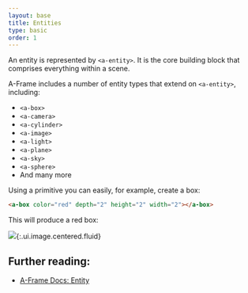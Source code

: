 ```yaml
---
layout: base
title: Entities
type: basic
order: 1
---
```


An entity is represented by `<a-entity>`. It is the core building block that comprises everything within a scene.

A-Frame includes a number of entity types that extend on `<a-entity>`, including:

- `<a-box>`
- `<a-camera>`
- `<a-cylinder>`
- `<a-image>`
- `<a-light>`
- `<a-plane>`
- `<a-sky>`
- `<a-sphere>`
- And many more

Using a primitive you can easily, for example, create a box:

```html
<a-box color="red" depth="2" height="2" width="2"></a-box>
```

This will produce a red box:

![](https://i.imgur.com/AHq1KUf.png){:.ui.image.centered.fluid}


## Further reading:

- [A-Frame Docs: Entity](https://aframe.io/docs/0.2.0/core/entity.html)
